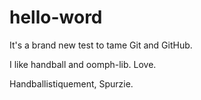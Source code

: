 # hello-word
It's a brand new test to tame Git and GitHub.

I like handball and oomph-lib.
Love.

Handballistiquement, Spurzie.
